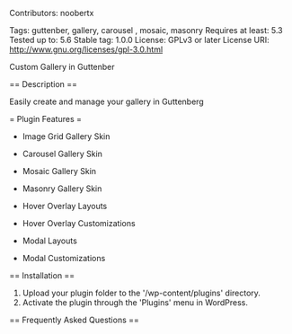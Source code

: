 Contributors: noobertx

Tags: guttenber, gallery, carousel , mosaic, masonry
Requires at least: 5.3
Tested up to: 5.6
Stable tag: 1.0.0
License: GPLv3 or later
License URI: http://www.gnu.org/licenses/gpl-3.0.html

Custom Gallery in Guttenber

== Description ==

Easily create and manage your gallery in Guttenberg 

= Plugin Features =

*   Image Grid Gallery Skin

*   Carousel Gallery Skin

*   Mosaic Gallery Skin

*   Masonry Gallery Skin

*   Hover Overlay Layouts

*   Hover Overlay Customizations

*   Modal Layouts

*   Modal Customizations


== Installation ==

1.  Upload your plugin folder to the '/wp-content/plugins' directory.
2.  Activate the plugin through the 'Plugins' menu in WordPress.

== Frequently Asked Questions ==